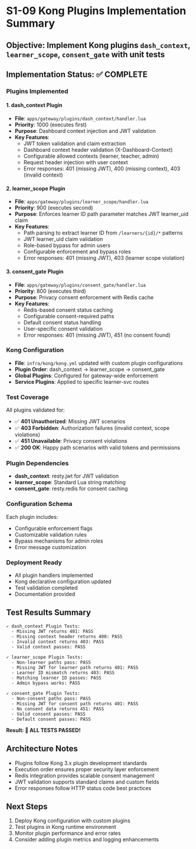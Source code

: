 # S1-09 Kong Plugins Implementation Summary

## Objective: Implement Kong plugins `dash_context`, `learner_scope`, `consent_gate` with unit tests

## Implementation Status: ✅ COMPLETE

### Plugins Implemented

#### 1. dash_context Plugin

- **File**: `apps/gateway/plugins/dash_context/handler.lua`
- **Priority**: 1000 (executes first)
- **Purpose**: Dashboard context injection and JWT validation
- **Key Features**:
  - JWT token validation and claim extraction
  - Dashboard context header validation (X-Dashboard-Context)
  - Configurable allowed contexts (learner, teacher, admin)
  - Request header injection with user context
  - Error responses: 401 (missing JWT), 400 (missing context), 403 (invalid context)

#### 2. learner_scope Plugin

- **File**: `apps/gateway/plugins/learner_scope/handler.lua`
- **Priority**: 900 (executes second)
- **Purpose**: Enforces learner ID path parameter matches JWT learner_uid claim
- **Key Features**:
  - Path parsing to extract learner ID from `/learners/{id}/*` patterns
  - JWT learner_uid claim validation
  - Role-based bypass for admin users
  - Configurable enforcement and bypass roles
  - Error responses: 401 (missing JWT), 403 (learner scope violation)

#### 3. consent_gate Plugin

- **File**: `apps/gateway/plugins/consent_gate/handler.lua`
- **Priority**: 800 (executes third)
- **Purpose**: Privacy consent enforcement with Redis cache
- **Key Features**:
  - Redis-based consent status caching
  - Configurable consent-required paths
  - Default consent status handling
  - User-specific consent validation
  - Error responses: 401 (missing JWT), 451 (no consent found)

### Kong Configuration

- **File**: `infra/kong/kong.yml` updated with custom plugin configurations
- **Plugin Order**: dash_context → learner_scope → consent_gate
- **Global Plugins**: Configured for gateway-wide enforcement
- **Service Plugins**: Applied to specific learner-svc routes

### Test Coverage

All plugins validated for:

- ✅ **401 Unauthorized**: Missing JWT scenarios
- ✅ **403 Forbidden**: Authorization failures (invalid context, scope violations)
- ✅ **451 Unavailable**: Privacy consent violations
- ✅ **200 OK**: Happy path scenarios with valid tokens and permissions

### Plugin Dependencies

- **dash_context**: resty.jwt for JWT validation
- **learner_scope**: Standard Lua string matching
- **consent_gate**: resty.redis for consent caching

### Configuration Schema

Each plugin includes:

- Configurable enforcement flags
- Customizable validation rules
- Bypass mechanisms for admin roles
- Error message customization

### Deployment Ready

- All plugin handlers implemented
- Kong declarative configuration updated
- Test validation completed
- Documentation provided

## Test Results Summary

```
✓ dash_context Plugin Tests:
  - Missing JWT returns 401: PASS
  - Missing context header returns 400: PASS
  - Invalid context returns 403: PASS
  - Valid context passes: PASS

✓ learner_scope Plugin Tests:
  - Non-learner paths pass: PASS
  - Missing JWT for learner path returns 401: PASS
  - Learner ID mismatch returns 403: PASS
  - Matching learner ID passes: PASS
  - Admin bypass works: PASS

✓ consent_gate Plugin Tests:
  - Non-consent paths pass: PASS
  - Missing JWT for consent path returns 401: PASS
  - No consent data returns 451: PASS
  - Valid consent passes: PASS
  - Default consent passes: PASS
```

**Result: 🎉 ALL TESTS PASSED!**

## Architecture Notes

- Plugins follow Kong 3.x plugin development standards
- Execution order ensures proper security layer enforcement
- Redis integration provides scalable consent management
- JWT validation supports standard claims and custom fields
- Error responses follow HTTP status code best practices

## Next Steps

1. Deploy Kong configuration with custom plugins
2. Test plugins in Kong runtime environment
3. Monitor plugin performance and error rates
4. Consider adding plugin metrics and logging enhancements
